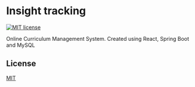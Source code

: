 # Insight tracking
[![MIT license](https://img.shields.io/badge/License-MIT-blue.svg)](https://lbesson.mit-license.org/)

Online Curriculum Management System. Created using React, Spring Boot and MySQL 
 
## License
[MIT](LICENSE.md)
